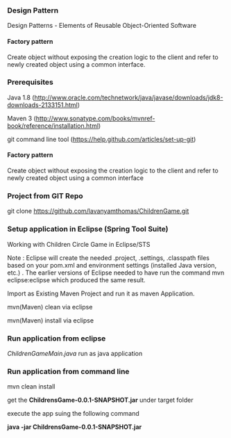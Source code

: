 ### Design Pattern

Design Patterns - Elements of Reusable Object-Oriented Software

#### Factory pattern

Create object without exposing the creation logic to the client and refer to newly created object using a common interface.


### Prerequisites

Java 1.8 (http://www.oracle.com/technetwork/java/javase/downloads/jdk8-downloads-2133151.html)

Maven 3 (http://www.sonatype.com/books/mvnref-book/reference/installation.html)

git command line tool (https://help.github.com/articles/set-up-git)


#### Factory pattern

Create object without exposing the creation logic to the client and refer to newly created object using a common interface

### Project from GIT Repo

git clone https://github.com/lavanyamthomas/ChildrenGame.git

### Setup application in Eclipse (Spring Tool Suite)

Working with Children Circle Game in Eclipse/STS

Note : Eclipse will create the needed .project, .settings, .classpath files based on your pom.xml and environment settings (installed Java version, etc.) . The earlier versions of Eclipse needed to have run the command mvn eclipse:eclipse which produced the same result.

Import as Existing Maven Project and run it as maven Application.

mvn(Maven) clean via eclipse

mvn(Maven) install via eclipse
 
### Run application from eclipse

 *ChildrenGameMain.java* run as java application
 
### Run application from command line
 
 mvn clean install
 
 get the **ChildrensGame-0.0.1-SNAPSHOT.jar** under target folder
 
 execute the app suing the following command
 
 **java -jar ChildrensGame-0.0.1-SNAPSHOT.jar**
 
